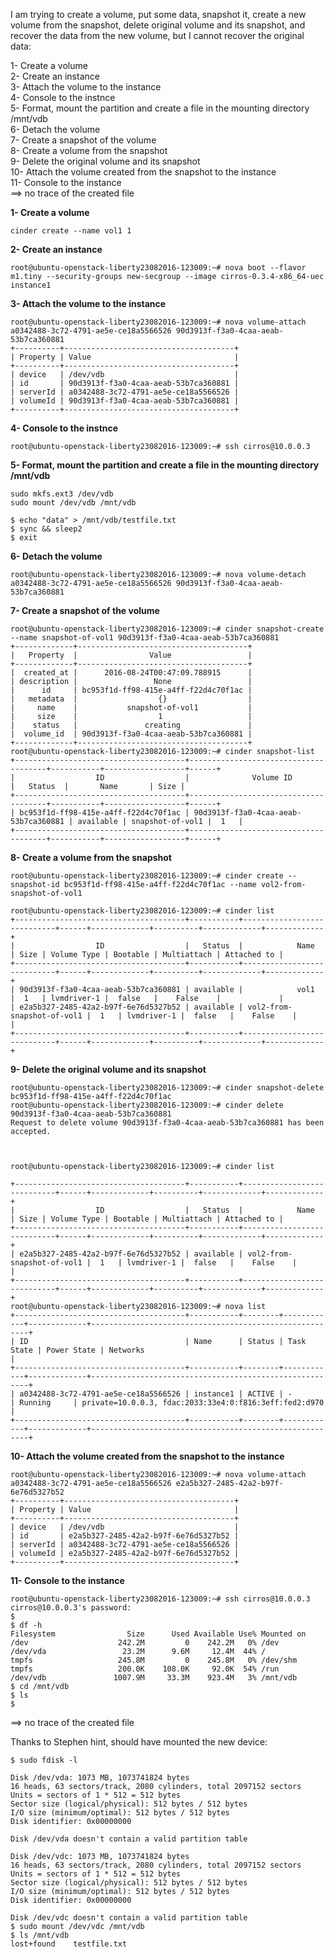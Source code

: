 I am trying to create a volume, put some data, snapshot it, create a new volume from the snapshot, delete original volume and its snapshot, and recover the data from the new volume, but I cannot recover the original data:

1- Create a volume  
2- Create an instance  
3- Attach the volume to the instance  
4- Console to the instnce  
5- Format, mount the partition and create a file in the mounting directory   /mnt/vdb  
6- Detach the volume  
7- Create a snapshot of the volume  
8- Create a volume from the snapshot  
9- Delete the original volume and its snapshot  
10- Attach the volume created from the snapshot to the instance  
11- Console to the instance  
==> no trace of the created file  





**1- Create a volume**

    cinder create --name vol1 1

**2- Create an instance**

    root@ubuntu-openstack-liberty23082016-123009:~# nova boot --flavor m1.tiny --security-groups new-secgroup --image cirros-0.3.4-x86_64-uec instance1


**3- Attach the volume to the instance**

    root@ubuntu-openstack-liberty23082016-123009:~# nova volume-attach a0342488-3c72-4791-ae5e-ce18a5566526 90d3913f-f3a0-4caa-aeab-53b7ca360881
    +----------+--------------------------------------+
    | Property | Value                                |
    +----------+--------------------------------------+
    | device   | /dev/vdb                             |
    | id       | 90d3913f-f3a0-4caa-aeab-53b7ca360881 |
    | serverId | a0342488-3c72-4791-ae5e-ce18a5566526 |
    | volumeId | 90d3913f-f3a0-4caa-aeab-53b7ca360881 |
    +----------+--------------------------------------+



**4- Console to the instnce**

    root@ubuntu-openstack-liberty23082016-123009:~# ssh cirros@10.0.0.3

**5- Format, mount the partition and create a file in the mounting directory /mnt/vdb**

    sudo mkfs.ext3 /dev/vdb
    sudo mount /dev/vdb /mnt/vdb
    
    $ echo "data" > /mnt/vdb/testfile.txt
    $ sync && sleep2
    $ exit

**6- Detach the volume**

    root@ubuntu-openstack-liberty23082016-123009:~# nova volume-detach a0342488-3c72-4791-ae5e-ce18a5566526 90d3913f-f3a0-4caa-aeab-53b7ca360881

**7- Create a snapshot of the volume**

    root@ubuntu-openstack-liberty23082016-123009:~# cinder snapshot-create --name snapshot-of-vol1 90d3913f-f3a0-4caa-aeab-53b7ca360881
    +-------------+--------------------------------------+
    |   Property  |                Value                 |
    +-------------+--------------------------------------+
    |  created_at |      2016-08-24T00:47:09.788915      |
    | description |                 None                 |
    |      id     | bc953f1d-ff98-415e-a4ff-f22d4c70f1ac |
    |   metadata  |                  {}                  |
    |     name    |           snapshot-of-vol1           |
    |     size    |                  1                   |
    |    status   |               creating               |
    |  volume_id  | 90d3913f-f3a0-4caa-aeab-53b7ca360881 |
    +-------------+--------------------------------------+
    root@ubuntu-openstack-liberty23082016-123009:~# cinder snapshot-list
    +--------------------------------------+--------------------------------------+-----------+------------------+------+
    |                  ID                  |              Volume ID               |   Status  |       Name       | Size |
    +--------------------------------------+--------------------------------------+-----------+------------------+------+
    | bc953f1d-ff98-415e-a4ff-f22d4c70f1ac | 90d3913f-f3a0-4caa-aeab-53b7ca360881 | available | snapshot-of-vol1 |  1   |
    +--------------------------------------+--------------------------------------+-----------+------------------+------+

**8- Create a volume from the snapshot**

    root@ubuntu-openstack-liberty23082016-123009:~# cinder create --snapshot-id bc953f1d-ff98-415e-a4ff-f22d4c70f1ac --name vol2-from-snapshot-of-vol1
    
    root@ubuntu-openstack-liberty23082016-123009:~# cinder list
    +--------------------------------------+-----------+----------------------------+------+-------------+----------+-------------+-------------+
    |                  ID                  |   Status  |            Name            | Size | Volume Type | Bootable | Multiattach | Attached to |
    +--------------------------------------+-----------+----------------------------+------+-------------+----------+-------------+-------------+
    | 90d3913f-f3a0-4caa-aeab-53b7ca360881 | available |            vol1            |  1   | lvmdriver-1 |  false   |    False    |             |
    | e2a5b327-2485-42a2-b97f-6e76d5327b52 | available | vol2-from-snapshot-of-vol1 |  1   | lvmdriver-1 |  false   |    False    |             |
    +--------------------------------------+-----------+----------------------------+------+-------------+----------+-------------+-------------+


**9- Delete the original volume and its snapshot**

    root@ubuntu-openstack-liberty23082016-123009:~# cinder snapshot-delete bc953f1d-ff98-415e-a4ff-f22d4c70f1ac
    root@ubuntu-openstack-liberty23082016-123009:~# cinder delete 90d3913f-f3a0-4caa-aeab-53b7ca360881
    Request to delete volume 90d3913f-f3a0-4caa-aeab-53b7ca360881 has been accepted.



    root@ubuntu-openstack-liberty23082016-123009:~# cinder list

    +--------------------------------------+-----------+----------------------------+------+-------------+----------+-------------+-------------+
    |                  ID                  |   Status  |            Name            | Size | Volume Type | Bootable | Multiattach | Attached to |
    +--------------------------------------+-----------+----------------------------+------+-------------+----------+-------------+-------------+
    | e2a5b327-2485-42a2-b97f-6e76d5327b52 | available | vol2-from-snapshot-of-vol1 |  1   | lvmdriver-1 |  false   |    False    |             |
    +--------------------------------------+-----------+----------------------------+------+-------------+----------+-------------+-------------+
    root@ubuntu-openstack-liberty23082016-123009:~# nova list
    +--------------------------------------+-----------+--------+------------+-------------+--------------------------------------------------------+
    | ID                                   | Name      | Status | Task State | Power State | Networks                                               |
    +--------------------------------------+-----------+--------+------------+-------------+--------------------------------------------------------+
    | a0342488-3c72-4791-ae5e-ce18a5566526 | instance1 | ACTIVE | -          | Running     | private=10.0.0.3, fdac:2033:33e4:0:f816:3eff:fed2:d970 |
    +--------------------------------------+-----------+--------+------------+-------------+--------------------------------------------------------+

**10- Attach the volume created from the snapshot to the instance**

    root@ubuntu-openstack-liberty23082016-123009:~# nova volume-attach a0342488-3c72-4791-ae5e-ce18a5566526 e2a5b327-2485-42a2-b97f-6e76d5327b52
    +----------+--------------------------------------+
    | Property | Value                                |
    +----------+--------------------------------------+
    | device   | /dev/vdb                             |
    | id       | e2a5b327-2485-42a2-b97f-6e76d5327b52 |
    | serverId | a0342488-3c72-4791-ae5e-ce18a5566526 |
    | volumeId | e2a5b327-2485-42a2-b97f-6e76d5327b52 |
    +----------+--------------------------------------+

**11- Console to the instance**

    root@ubuntu-openstack-liberty23082016-123009:~# ssh cirros@10.0.0.3
    cirros@10.0.0.3's password: 
    $ 
    $ df -h
    Filesystem                Size      Used Available Use% Mounted on
    /dev                    242.2M         0    242.2M   0% /dev
    /dev/vda                 23.2M      9.6M     12.4M  44% /
    tmpfs                   245.8M         0    245.8M   0% /dev/shm
    tmpfs                   200.0K    108.0K     92.0K  54% /run
    /dev/vdb               1007.9M     33.3M    923.4M   3% /mnt/vdb
    $ cd /mnt/vdb
    $ ls
    $

==> no trace of the created file

Thanks to Stephen hint, should have mounted the new device:

    $ sudo fdisk -l
    
    Disk /dev/vda: 1073 MB, 1073741824 bytes
    16 heads, 63 sectors/track, 2080 cylinders, total 2097152 sectors
    Units = sectors of 1 * 512 = 512 bytes
    Sector size (logical/physical): 512 bytes / 512 bytes
    I/O size (minimum/optimal): 512 bytes / 512 bytes
    Disk identifier: 0x00000000
    
    Disk /dev/vda doesn't contain a valid partition table
    
    Disk /dev/vdc: 1073 MB, 1073741824 bytes
    16 heads, 63 sectors/track, 2080 cylinders, total 2097152 sectors
    Units = sectors of 1 * 512 = 512 bytes
    Sector size (logical/physical): 512 bytes / 512 bytes
    I/O size (minimum/optimal): 512 bytes / 512 bytes
    Disk identifier: 0x00000000
    
    Disk /dev/vdc doesn't contain a valid partition table
    $ sudo mount /dev/vdc /mnt/vdb
    $ ls /mnt/vdb
    lost+found    testfile.txt


